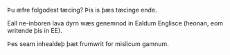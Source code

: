 Þu æfre folgodest tæcing? Þis is þæs tæcinge ende.

Eall ne-inboren Iava dyrn wæs genemnod in Ealdum Englisce (heonan, eom writende þis in EE).

Þes seam inhealdeþ þæt frumwrit for mislicum gamnum.
